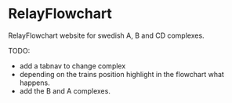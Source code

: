 # RelayFlowchart
RelayFlowchart website for swedish A, B and CD complexes.

TODO:
- add a tabnav to change complex
- depending on the trains position highlight in the flowchart what happens.
- add the B and A complexes.